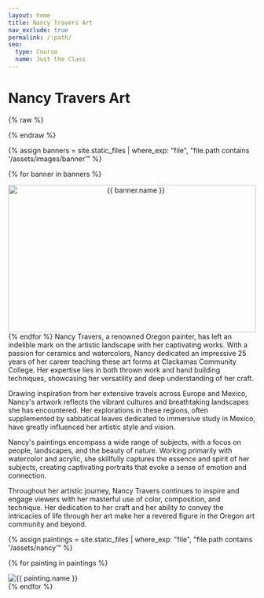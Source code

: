 ```yaml
---
layout: home
title: Nancy Travers Art
nav_exclude: true
permalink: /:path/
seo:
  type: Course
  name: Just the Class
---
```


# Nancy Travers Art
{% raw %}
<style>
.banner {
  text-align: center;
}

.banner img {
  width: 100%;
  max-height: 300px; 
}
</style>


{% endraw %}

{% assign banners = site.static_files | where_exp: "file", "file.path contains '/assets/images/banner'" %}

{% for banner in banners %}
  <div class="banner">
    <img src="{{ banner.path | relative_url }}" alt="{{ banner.name }}">
  </div>
{% endfor %}
Nancy Travers, a renowned Oregon painter, has left an indelible mark on the artistic landscape with her captivating works. With a passion for ceramics and watercolors, Nancy dedicated an impressive 25 years of her career teaching these art forms at Clackamas Community College. Her expertise lies in both thrown work and hand building techniques, showcasing her versatility and deep understanding of her craft.

Drawing inspiration from her extensive travels across Europe and Mexico, Nancy's artwork reflects the vibrant cultures and breathtaking landscapes she has encountered. Her explorations in these regions, often supplemented by sabbatical leaves dedicated to immersive study in Mexico, have greatly influenced her artistic style and vision.

Nancy's paintings encompass a wide range of subjects, with a focus on people, landscapes, and the beauty of nature. Working primarily with watercolor and acrylic, she skillfully captures the essence and spirit of her subjects, creating captivating portraits that evoke a sense of emotion and connection.

Throughout her artistic journey, Nancy Travers continues to inspire and engage viewers with her masterful use of color, composition, and technique. Her dedication to her craft and her ability to convey the intricacies of life through her art make her a revered figure in the Oregon art community and beyond.

{% assign paintings = site.static_files | where_exp: "file", "file.path contains '/assets/nancy'" %}

{% for painting in paintings %}
  <div class="gallery-item">
    <img src="{{ painting.path | relative_url }}" alt="{{ painting.name }}">
  </div>
{% endfor %}
